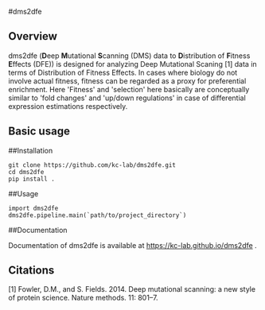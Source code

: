 #dms2dfe

Overview
--------

dms2dfe (**D**eep **M**utational **S**canning (DMS) data to **D**istribution of **F**itness **E**ffects (DFE)) is designed for analyzing Deep Mutational Scaning [1] data in terms of Distribution of Fitness Effects.
In cases where biology do not involve actual fitness, fitness can be regarded as a proxy for preferential enrichment.
Here 'Fitness' and 'selection' here basically are conceptually similar to 'fold changes' and 'up/down regulations' in case of differential expression estimations respectively.

Basic usage
-----------

##Installation

	git clone https://github.com/kc-lab/dms2dfe.git
	cd dms2dfe
	pip install .

##Usage

    import dms2dfe
    dms2dfe.pipeline.main(`path/to/project_directory`)

##Documentation

Documentation of dms2dfe is available at https://kc-lab.github.io/dms2dfe .

Citations
---------

[1] Fowler, D.M., and S. Fields. 2014. Deep mutational scanning: a new style of protein science. Nature methods. 11: 801–7.
